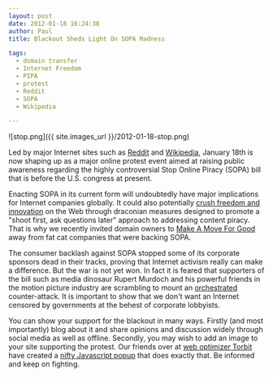 ```yaml
---
layout: post
date: 2012-01-18 16:24:38
author: Paul
title: Blackout Sheds Light On SOPA Madness 

tags:
  - domain transfer
  - Internet Freedom
  - PIPA
  - protest
  - Reddit
  - SOPA
  - Wikipedia

---
```


![stop.png]({{ site.images_url }}/2012-01-18-stop.png)

Led by major Internet sites such as [Reddit](http://blog.reddit.com/2012/01/technical-examination-of-sopa-and.html) and [Wikipedia](http://en.wikipedia.org/wiki/Main_Page), January 18th is now shaping up as a major online protest event aimed at raising public awareness regarding the highly controversial Stop Online Piracy (SOPA) bill that is before the U.S. congress at present. 

Enacting SOPA in its current form will undoubtedly have major implications for Internet companies globally. It could also potentially [crush freedom and innovation](https://www.eff.org/deeplinks/2011/10/sopa-hollywood-finally-gets-chance-break-internet) on the Web through draconian measures designed to promote a "shoot first, ask questions later" approach to addressing content piracy. That is why we recently invited domain owners to [Make A Move For Good](https://iwantmyname.com/blog/2011/12/make-a-move-for-good.html) away from fat cat companies that were backing SOPA.

The consumer backlash against SOPA stopped some of its corporate sponsors dead in their tracks, proving that Internet activism really can make a difference. But the war is not yet won. In fact it is feared that supporters of the bill such as media dinosaur Rupert Murdoch and his powerful friends in the motion picture industry are scrambling to mount an [orchestrated](http://www.guardian.co.uk/commentisfree/cifamerica/2012/jan/17/stop-sopa-or-web-will-go-dark) counter-attack. It is important to show that we don't want an Internet censored by governments at the behest of corporate lobbyists.

You can show your support for the blackout in many ways. Firstly (and most importantly) blog about it and share opinions and discussion widely through social media as well as offline. Secondly, you may wish to add an image to your site supporting the protest. Our friends over at [web optimizer Torbit](https://iwantmyname.com/services/website-accelerator/torbit) have created a [nifty Javascript popup](http://torbit.com/blog/2012/01/15/stop-sopa-js/) that does exactly that. Be informed and keep on fighting.
